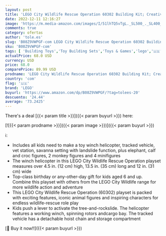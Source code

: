 ```yaml
---
layout: post
title: 'LEGO City Wildlife Rescue Operation 60302 Building Kit; Creative Toy; Best Gifts for Kids; New 2021  525 Pieces '
date: 2022-12-11 12:16:27
image: 'https://m.media-amazon.com/images/I/51lhTQ5vTgL._SL500_._SL400_.jpg'
comments: true
category: ofertas
author: 'tole.es'
slug: 'B08Z9VWPGF-com LEGO City Wildlife Rescue Operation 60302 Building Kit;...'
sku: 'B08Z9VWPGF-com'
tags: [ 'Building Toys','Toy Building Sets','Toys & Games','lego','🇺🇸', ]
actualPrice: 68.0 USD
currency: USD
price: 68.0
comparePrice: 89.99 USD
prodname: 'LEGO City Wildlife Rescue Operation 60302 Building Kit; Creative Toy; Best Gifts for Kids; New 2021  525 Pieces '
country: 'com'
flag: '🇺🇸'
brand: 'LEGO'
buyurl: 'https://www.amazon.com/dp/B08Z9VWPGF/?tag=tolees-20'
descuento: '24.44'
average: '73.2425'
---
```


There's a deal [{{< param title >}}]({{< param buyurl >}})  here:

[![{{< param prodname >}}]({{< param image >}})]({{< param buyurl >}})

ℹ️:

- Includes all kids need to make a toy winch helicopter, tracked vehicle, vet station, savanna setting with landslide function, plus elephant, calf and croc figures, 2 monkey figures and 4 minifigures
- The winch helicopter in this LEGO City Wildlife Rescue Operation playset measures over 4.5 in. (12 cm) high, 13.5 in. (35 cm) long and 12 in. (31 cm) wide
- Top-class birthday or any-other-day gift for kids aged 6 and up. Combine this playset with others from the LEGO City Wildlife range for more wildlife action and adventure
- This LEGO City Wildlife Rescue Operation (60302) playset is packed with exciting features, iconic animal figures and inspiring characters for endless wildlife-rescue role play
- Kids push a lever to activate the tree-and-rockslide. The helicopter features a working winch, spinning rotors andcargo bay. The tracked vehicle has a detachable hoist chain and storage compartment

[🛒 Buy it now!!]({{< param buyurl >}})
